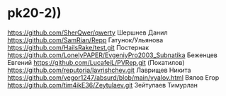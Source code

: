 # pk20-2))
https://github.com/SherQwer/qwerty Шершнев Данил
https://github.com/SamRian/Repp Гатунок/Ульянова
https://github.com/HailsRake/test.git Постернак 
https://github.com/LonelyPAPER/EvgeniyPro2003_Subnatika Беженцев Евгений 
https://github.com/LucafeiL/PVRep.git (Покатилов)
https://github.com/reputoria/lavrishchev.git Лаврищев Никита
https://github.com/vegor1247/absurd/blob/main/vyalov.html Вялов Егор
https://github.com/tim4ikE36/Zeytulaev.git Зейтулаев Тимурлан

